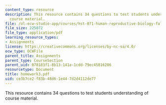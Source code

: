 ```yaml
---
content_type: resource
description: This resource contains 34 questions to test students understanding of
  course material.
file: /ol-ocw-studio-app/courses/hst-071-human-reproductive-biology-fall-2005/ce3b7ce2f83b48d61e447d2d4112de77_homework3.pdf
file_size: 225072
file_type: application/pdf
learning_resource_types:
- Assignments
license: https://creativecommons.org/licenses/by-nc-sa/4.0/
ocw_type: OCWFile
parent_title: Assignments
parent_type: CourseSection
parent_uid: 078183f1-8b13-141a-1cdd-79ec45816206
resourcetype: Document
title: homework3.pdf
uid: ce3b7ce2-f83b-48d6-1e44-7d2d4112de77
---
```

This resource contains 34 questions to test students understanding of course material.